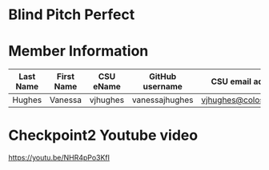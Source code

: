 # Blind Pitch Perfect


# Member Information
Last Name | First Name | CSU eName | GitHub username | CSU email address
-----------|------------|-----------|-----------------|------------------ 
Hughes     |Vanessa     |vjhughes   |vanessajhughes   |vjhughes@colostate.edu

# Checkpoint2 Youtube video

https://youtu.be/NHR4pPo3KfI
